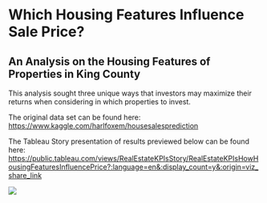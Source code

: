 # Which Housing Features Influence Sale Price?
## An Analysis on the Housing Features of Properties in King County

This analysis sought three unique ways that investors may maximize their returns when considering in which properties to invest. 

The original data set can be found here: https://www.kaggle.com/harlfoxem/housesalesprediction

The Tableau Story presentation of results previewed below can be found here: https://public.tableau.com/views/RealEstateKPIsStory/RealEstateKPIsHowHousingFeaturesInfluencePrice?:language=en&:display_count=y&:origin=viz_share_link

<div class='tableauPlaceholder' id='viz1600897292309' style='position: relative'><noscript><a href='#'><img alt=' ' src='https:&#47;&#47;public.tableau.com&#47;static&#47;images&#47;Re&#47;RealEstateKPIsStory&#47;RealEstateKPIsHowHousingFeaturesInfluencePrice&#47;1_rss.png' style='border: none' /></a></noscript><object class='tableauViz'  style='display:none;'><param name='host_url' value='https%3A%2F%2Fpublic.tableau.com%2F' /> <param name='embed_code_version' value='3' /> <param name='path' value='views&#47;RealEstateKPIsStory&#47;RealEstateKPIsHowHousingFeaturesInfluencePrice?:language=en&amp;:embed=y&amp;:display_count=y' /> <param name='toolbar' value='yes' /><param name='static_image' value='https:&#47;&#47;public.tableau.com&#47;static&#47;images&#47;Re&#47;RealEstateKPIsStory&#47;RealEstateKPIsHowHousingFeaturesInfluencePrice&#47;1.png' /> <param name='animate_transition' value='yes' /><param name='display_static_image' value='yes' /><param name='display_spinner' value='yes' /><param name='display_overlay' value='yes' /><param name='display_count' value='yes' /><param name='language' value='en' /></object></div>                
